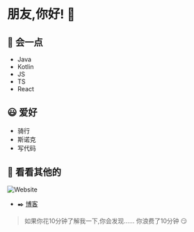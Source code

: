 # 朋友,你好! 👋 

## 🫣 会一点

- Java
- Kotlin
- JS
- TS
- React

## 😃 爱好

- 骑行
- 斯诺克
- 写代码

## 🤡 看看其他的

![Website](https://img.shields.io/website?up_message=%E5%8F%AF%E8%AE%BF%E9%97%AE&down_message=%E6%8C%82%E6%8E%89%E4%BA%86&url=https%3A%2F%2Fgithub.com%2Fnukiyoam%2Fnukiyoam.github.io&label=%E5%8D%9A%E5%AE%A2)


- ✒️  [博客](https://nukiyoam.github.io/blog/) 

> 如果你花10分钟了解我一下,你会发现...... 你浪费了10分钟 😏
